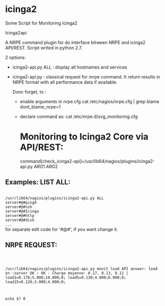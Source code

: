 # icinga2
Some Script for Monitoring Icinga2

Icinga2api

A NRPE command plugin for do interface bitween NRPE and icinga2 API/REST. Script writed in python 2.7.

2 options:

- icinga2-api.py ALL : display all hostnames and services
- icinga2-api.py <hostname> <servicename> :  classical request for mrpe command. It return results in NRPE format with all performance data if available.
  
  Donc forget, to :
  - enable arguments in nrpe.cfg
      cat /etc/nagios/nrpe.cfg | grep blame
      dont_blame_nrpe=1

   
  - declare command as: 
      cat /etc/nrpe.d/svg_monitoring.cfg
      # Monitoring to Icinga2 Core via API/REST:
      command[check_icinga2-api]=/usr/lib64/nagios/plugins/icinga2-api.py $ARG1$ $ARG2$

Examples:
LIST ALL:
---------
<code>
/usr/lib64/nagios/plugins/icinga2-api.py ALL
server#@#ping4
server#@#ssh
server#@#Icinga
server#@#http
server#@#disk
...
</code>
for separate edit code for '#@#', if you want change it.

NRPE REQUEST:
-------------
<code>
  
 /usr/lib64/nagios/plugins/icinga2-api.py monit load
 API answer: load on :server OK : OK - Charge moyenne: 0.17, 0.13, 0.12 | load1=0.170;5.000;10.000;0;  load5=0.130;4.000;6.000;0; load15=0.120;3.000;4.000;0;

 echo $?
 0
</code>  





